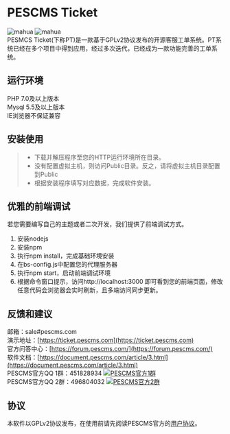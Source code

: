# PESCMS Ticket  
![mahua](https://img.shields.io/github/tag/lazyphp/PESCMS-Ticket.svg) ![mahua](https://img.shields.io/github/license/lazyphp/PESCMS-Ticket.svg)      
PESMCS Ticket(下称PT)是一款基于GPLv2协议发布的开源客服工单系统。PT系统已经在多个项目中得到应用，经过多次迭代，已经成为一款功能完善的工单系统。  

## 运行环境  
PHP 7.0及以上版本  
Mysql 5.5及以上版本  
IE浏览器不保证兼容  
  
## 安装使用  
> * 下载并解压程序至您的HTTP运行环境所在目录。  
> * 没有配置虚拟主机，则访问Public目录。反之，请将虚拟主机目录配置到Public  
> * 根据安装程序填写对应数据，完成软件安装。  

## 优雅的前端调试
若您需要编写自己的主题或者二次开发，我们提供了前端调试方式。
1. 安装nodejs
2. 安装npm
3. 执行npm install，完成基础环境安装
4. 在bs-config.js中配置您的代理服务器
5. 执行npm start，启动前端调试环境
6. 根据命令窗口提示，访问http://localhost:3000 即可看到您的前端页面，修改任意代码会浏览器会实时刷新，且多端访问同步更新。

## 反馈和建议
邮箱：sale#pescms.com  
演示地址：[https://ticket.pescms.com](https://ticket.pescms.com)  
官方问答中心：[https://forum.pescms.com/](https://forum.pescms.com/)  
软件文档：[https://document.pescms.com/article/3.html](https://document.pescms.com/article/3.html)  
PESCMS官方QQ 1群：451828934 <a target="_blank" href="http://shang.qq.com/wpa/qunwpa?idkey=70b9d382c5751b7b64117191a71d083fbab885f1fb7c009f0dc427851300be3a"><img border="0" src="http://pub.idqqimg.com/wpa/images/group.png" alt="PESCMS官方1群" title="PESCMS官方1群"></a>  
PESCMS官方QQ 2群：496804032 <a target="_blank" href="https://jq.qq.com/?_wv=1027&k=5HqmNLN"><img border="0" src="http://pub.idqqimg.com/wpa/images/group.png" alt="PESCMS官方2群" title="PESCMS官方2群"></a>

## 协议
本软件以GPLv2协议发布，在使用前请先阅读PESCMS官方的[用户协议](https://www.pescms.com/article/view/-1.html)。  